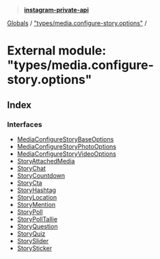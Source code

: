 > **[instagram-private-api](../README.md)**

[Globals](../README.md) / ["types/media.configure-story.options"](_types_media_configure_story_options_.md) /

# External module: "types/media.configure-story.options"

## Index

### Interfaces

* [MediaConfigureStoryBaseOptions](../interfaces/_types_media_configure_story_options_.mediaconfigurestorybaseoptions.md)
* [MediaConfigureStoryPhotoOptions](../interfaces/_types_media_configure_story_options_.mediaconfigurestoryphotooptions.md)
* [MediaConfigureStoryVideoOptions](../interfaces/_types_media_configure_story_options_.mediaconfigurestoryvideooptions.md)
* [StoryAttachedMedia](../interfaces/_types_media_configure_story_options_.storyattachedmedia.md)
* [StoryChat](../interfaces/_types_media_configure_story_options_.storychat.md)
* [StoryCountdown](../interfaces/_types_media_configure_story_options_.storycountdown.md)
* [StoryCta](../interfaces/_types_media_configure_story_options_.storycta.md)
* [StoryHashtag](../interfaces/_types_media_configure_story_options_.storyhashtag.md)
* [StoryLocation](../interfaces/_types_media_configure_story_options_.storylocation.md)
* [StoryMention](../interfaces/_types_media_configure_story_options_.storymention.md)
* [StoryPoll](../interfaces/_types_media_configure_story_options_.storypoll.md)
* [StoryPollTallie](../interfaces/_types_media_configure_story_options_.storypolltallie.md)
* [StoryQuestion](../interfaces/_types_media_configure_story_options_.storyquestion.md)
* [StoryQuiz](../interfaces/_types_media_configure_story_options_.storyquiz.md)
* [StorySlider](../interfaces/_types_media_configure_story_options_.storyslider.md)
* [StorySticker](../interfaces/_types_media_configure_story_options_.storysticker.md)